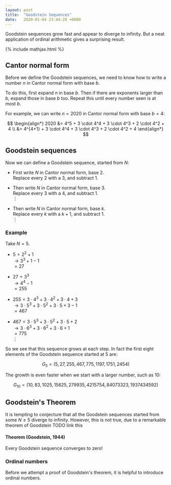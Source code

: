 ```yaml
---
layout: post
title:  "Goodstein Sequences"
date:   2020-01-04 23:44:28 +0000
---
```


Goodstein sequences grow fast and appear to diverge to infinity.
But a neat application of ordinal arithmetic gives a surprising result.

{% include mathjax.html %}

## Cantor normal form

Before we define the Goodstein sequences,
we need to know how to write a number $n$ in Cantor normal form with base $b$.

To do this, first expand $n$ in base $b$.
Then if there are exponents larger than $b$,
expand those in base $b$ too.
Repeat this until every number seen is at most $b$.

For example, we can write $n=2020$ in Cantor normal form with base $b=4$:

$$
\begin{align*}
  2020
  &= 4^5 + 3 \cdot 4^4 + 3 \cdot 4^3 + 2 \cdot 4^2 + 4 \\
  &= 4^{4+1} + 3 \cdot 4^4 + 3 \cdot 4^3 + 2 \cdot 4^2 + 4
\end{align*}
$$

## Goodstein sequences

Now we can define a Goodstein sequence, started from $N$:

- First write $N$ in Cantor normal form, base $2$. <br>
  Replace every $2$ with a $3$, and subtract $1$.

- Then write $N$ in Cantor normal form, base $3$. <br>
  Replace every $3$ with a $4$, and subtract $1$. <br>
$\vdots$
- Then write $N$ in Cantor normal form, base $k$. <br>
  Replace every $k$ with a $k+1$, and subtract $1$. <br>
$\vdots$

### Example

Take $N=5$.

- $5 = 2^2 + 1$ <br>
  $\to 3^3 + 1 - 1$ <br>
  $= 27$

- $27 = 3^3$ <br>
  $\to 4^4 - 1$ <br>
  $= 255$

- $255 = 3 \cdot 4^3 + 3 \cdot 4^2 + 3 \cdot 4 + 3$ <br>
  $\to 3 \cdot 5^3 + 3 \cdot 5^2 + 3 \cdot 5 + 3 - 1$ <br>
  $= 467$

- $467 = 3 \cdot 5^3 + 3 \cdot 5^2 + 3 \cdot 5 + 2$ <br>
  $\to 3 \cdot 6^3 + 3 \cdot 6^2 + 3 \cdot 6 + 1$ <br>
  $= 775$ <br>
$\vdots$<br>

So we see that this sequence grows at each step.
In fact the first eight elements
of the Goodstein sequence started at 5 are:

$$G_5 = (
  5,
  27,
  255,
  467,
  775,
  1197,
  1751,
  2454
)$$

The growth is even faster when we start with a larger number,
such as 10:

$$G_{10} = (
  10,
  83,
  1025,
  15625,
  279935,
  4215754,
  84073323,
  1937434592
)$$

## Goodstein's Theorem

It is tempting to conjecture that all the Goodstein sequences started from
some $N \geq 5$ diverge to infinity. However, this is not true, due to
a remarkable theorem of Goodstein TODO link this

#### Theorem (Goodstein, 1944)

Every Goodstein sequence converges to zero!

### Ordinal numbers

Before we attempt a proof of Goodstein's theorem, it is helpful to introduce
ordinal numbers.
